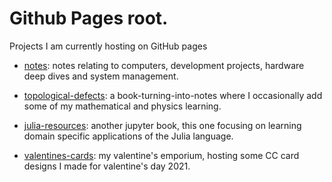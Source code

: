 # Github Pages root.

Projects I am currently hosting on GitHub pages

- [notes](https://fjebaker.github.io/notes/): notes relating to computers, development projects, hardware deep dives and system management.

- [topological-defects](https://fjebaker.github.io/topological-defects/): a book-turning-into-notes where I occasionally add some of my mathematical and physics learning.
- [julia-resources](https://fjebaker.github.io/julia-resources): another jupyter book, this one focusing on learning domain specific applications of the Julia language.

- [valentines-cards](https://fjebaker.github.io/valentines-cards/): my valentine's emporium, hosting some CC card designs I made for valentine's day 2021.
